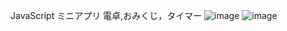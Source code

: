 JavaScript ミニアプリ
電卓,おみくじ，タイマー
![image](https://user-images.githubusercontent.com/50428044/81778833-80ca5780-952e-11ea-82cf-476870af78e2.png)
![image](https://user-images.githubusercontent.com/50428044/81778938-aeaf9c00-952e-11ea-8b49-3907f65c45ab.png)
